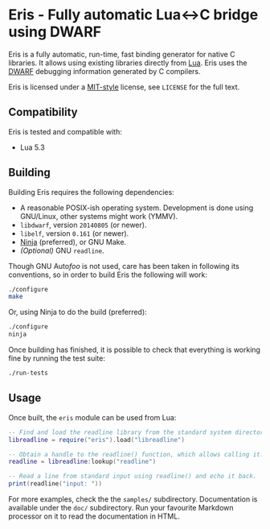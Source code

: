 Eris - Fully automatic Lua↔C bridge using DWARF
===============================================

Eris is a fully automatic, run-time, fast binding generator for native
C libraries. It allows using existing libraries directly from
[Lua](http://www.lua.org). Eris uses the [DWARF](http://dwarfstd.org/)
debugging information generated by C compilers.

Eris is licensed under a [MIT-style](http://www.opensource.org/licenses/mit-license.php)
license, see `LICENSE` for the full text.

Compatibility
-------------

Eris is tested and compatible with:

* Lua 5.3


Building
--------

Building Eris requires the following dependencies:

* A reasonable POSIX-ish operating system. Development is done using
  GNU/Linux, other systems might work (YMMV).
* `libdwarf`, version `20140805` (or newer).
* `libelf`, version `0.161` (or newer).
* [Ninja](http://martine.github.com/ninja/) (preferred), or GNU Make.
* *(Optional)* GNU `readline`.

Though GNU Auto*foo* is not used, care has been taken in following its
conventions, so in order to build Eris the following will work:

```sh
./configure
make
```

Or, using Ninja to do the build (preferred):

```sh
./configure
ninja
```

Once building has finished, it is possible to check that everything
is working fine by running the test suite:

```sh
./run-tests
```


Usage
-----

Once built, the `eris` module can be used from Lua:

```lua
-- Find and load the readline library from the standard system directories.
libreadline = require("eris").load("libreadline")

-- Obtain a handle to the readline() function, which allows calling it.
readline = libreadline:lookup("readline")

-- Read a line from standard input using readline() and echo it back.
print(readline("input: "))
```

For more examples, check the the `samples/` subdirectory. Documentation
is available under the `doc/` subdirectory. Run your favourite Markdown
processor on it to read the documentation in HTML.

